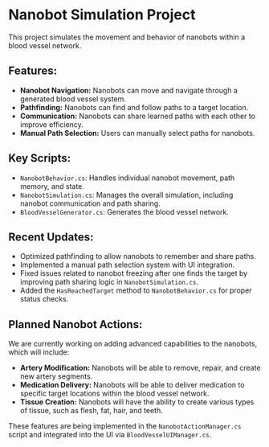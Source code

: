 # Nanobot Simulation Project

This project simulates the movement and behavior of nanobots within a blood vessel network.

## Features:

*   **Nanobot Navigation:** Nanobots can move and navigate through a generated blood vessel system.
*   **Pathfinding:** Nanobots can find and follow paths to a target location.
*   **Communication:** Nanobots can share learned paths with each other to improve efficiency.
*   **Manual Path Selection:** Users can manually select paths for nanobots.

## Key Scripts:

*   `NanobotBehavior.cs`: Handles individual nanobot movement, path memory, and state.
*   `NanobotSimulation.cs`: Manages the overall simulation, including nanobot communication and path sharing.
*   `BloodVesselGenerator.cs`: Generates the blood vessel network.

## Recent Updates:

*   Optimized pathfinding to allow nanobots to remember and share paths.
*   Implemented a manual path selection system with UI integration.
*   Fixed issues related to nanobot freezing after one finds the target by improving path sharing logic in `NanobotSimulation.cs`.
*   Added the `HasReachedTarget` method to `NanobotBehavior.cs` for proper status checks.

## Planned Nanobot Actions:

We are currently working on adding advanced capabilities to the nanobots, which will include:

*   **Artery Modification:** Nanobots will be able to remove, repair, and create new artery segments.
*   **Medication Delivery:** Nanobots will be able to deliver medication to specific target locations within the blood vessel network.
*   **Tissue Creation:** Nanobots will have the ability to create various types of tissue, such as flesh, fat, hair, and teeth.

These features are being implemented in the `NanobotActionManager.cs` script and integrated into the UI via `BloodVesselUIManager.cs`.

